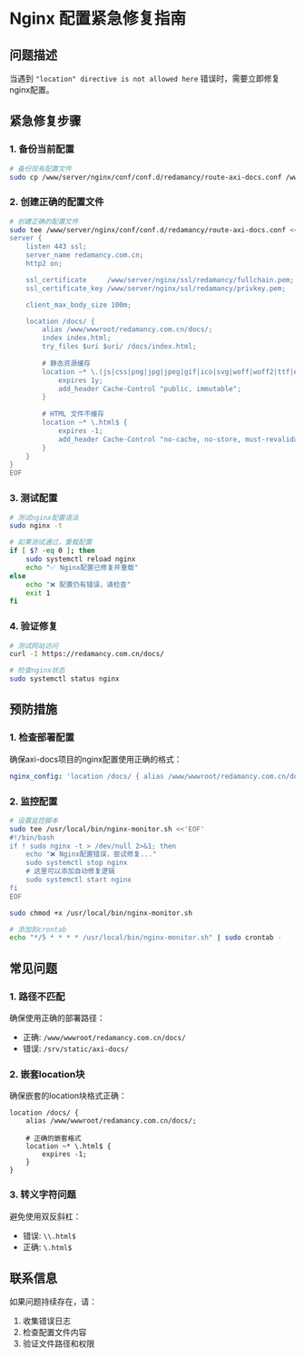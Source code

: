 # Nginx 配置紧急修复指南

## 问题描述

当遇到 `"location" directive is not allowed here` 错误时，需要立即修复nginx配置。

## 紧急修复步骤

### 1. 备份当前配置

```bash
# 备份现有配置文件
sudo cp /www/server/nginx/conf/conf.d/redamancy/route-axi-docs.conf /www/server/nginx/conf/conf.d/redamancy/route-axi-docs.conf.backup
```

### 2. 创建正确的配置文件

```bash
# 创建正确的配置文件
sudo tee /www/server/nginx/conf/conf.d/redamancy/route-axi-docs.conf <<'EOF'
server {
    listen 443 ssl;
    server_name redamancy.com.cn;
    http2 on;

    ssl_certificate     /www/server/nginx/ssl/redamancy/fullchain.pem;
    ssl_certificate_key /www/server/nginx/ssl/redamancy/privkey.pem;

    client_max_body_size 100m;

    location /docs/ {
        alias /www/wwwroot/redamancy.com.cn/docs/;
        index index.html;
        try_files $uri $uri/ /docs/index.html;
        
        # 静态资源缓存
        location ~* \.(js|css|png|jpg|jpeg|gif|ico|svg|woff|woff2|ttf|eot)$ {
            expires 1y;
            add_header Cache-Control "public, immutable";
        }
        
        # HTML 文件不缓存
        location ~* \.html$ {
            expires -1;
            add_header Cache-Control "no-cache, no-store, must-revalidate";
        }
    }
}
EOF
```

### 3. 测试配置

```bash
# 测试nginx配置语法
sudo nginx -t

# 如果测试通过，重载配置
if [ $? -eq 0 ]; then
    sudo systemctl reload nginx
    echo "✅ Nginx配置已修复并重载"
else
    echo "❌ 配置仍有错误，请检查"
    exit 1
fi
```

### 4. 验证修复

```bash
# 测试网站访问
curl -I https://redamancy.com.cn/docs/

# 检查nginx状态
sudo systemctl status nginx
```

## 预防措施

### 1. 检查部署配置

确保axi-docs项目的nginx配置使用正确的格式：

```yaml
nginx_config: 'location /docs/ { alias /www/wwwroot/redamancy.com.cn/docs/; index index.html; try_files $uri $uri/ /docs/index.html; location ~* \.(js|css|png|jpg|jpeg|gif|ico|svg|woff|woff2|ttf|eot)$ { expires 1y; add_header Cache-Control "public, immutable"; } location ~* \.html$ { expires -1; add_header Cache-Control "no-cache, no-store, must-revalidate"; } }'
```

### 2. 监控配置

```bash
# 设置监控脚本
sudo tee /usr/local/bin/nginx-monitor.sh <<'EOF'
#!/bin/bash
if ! sudo nginx -t > /dev/null 2>&1; then
    echo "❌ Nginx配置错误，尝试修复..."
    sudo systemctl stop nginx
    # 这里可以添加自动修复逻辑
    sudo systemctl start nginx
fi
EOF

sudo chmod +x /usr/local/bin/nginx-monitor.sh

# 添加到crontab
echo "*/5 * * * * /usr/local/bin/nginx-monitor.sh" | sudo crontab -
```

## 常见问题

### 1. 路径不匹配

确保使用正确的部署路径：
- 正确: `/www/wwwroot/redamancy.com.cn/docs/`
- 错误: `/srv/static/axi-docs/`

### 2. 嵌套location块

确保嵌套的location块格式正确：
```nginx
location /docs/ {
    alias /www/wwwroot/redamancy.com.cn/docs/;
    
    # 正确的嵌套格式
    location ~* \.html$ {
        expires -1;
    }
}
```

### 3. 转义字符问题

避免使用双反斜杠：
- 错误: `\\.html$`
- 正确: `\.html$`

## 联系信息

如果问题持续存在，请：
1. 收集错误日志
2. 检查配置文件内容
3. 验证文件路径和权限 